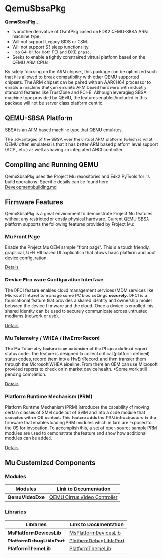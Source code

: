 # QemuSbsaPkg

**QemuSbsaPkg...**

- Is another derivative of OvmfPkg based on EDK2 QEMU-SBSA ARM machine type.
- Will not support Legacy BIOS or CSM.
- WIll not support S3 sleep functionality.
- Has 64-bit for both PEI and DXE phase.
- Seeks to enable a tightly constrained virtual platform based on the QEMU ARM CPUs.

By solely focusing on the ARM chipset, this package can be optimized such that it is allowed to break compatibility
with other QEMU supported chipsets. The ARM chipset can be paired with an AARCH64 processor to enable a machine
that can emulate ARM based hardware with industry standard features like TrustZone and PCI-E. Although leveraging
SBSA machine type provided by QEMU, the features enabled/included in this package will not be server class platform
centric.

## QEMU-SBSA Platform

SBSA is an ARM based machine type that QEMU emulates.

The advantages of the SBSA over the virtual ARM platform (which is what QEMU often emulates) is that it has
better ARM based platform level support (ACPI, etc.) as well as having an integrated AHCI controller.

## Compiling and Running QEMU

QemuSbsaPkg uses the Project Mu repositories and Edk2 PyTools for its build operations.
Specific details can be found here [Development/building.md](Development/building.md)

## Firmware Features

QemuSbsaPkg is a great environment to demonstrate Project Mu features without any restricted or costly physical
hardware. Current QEMU SBSA platform supports the following features provided by Project Mu:

### Mu Front Page

Enable the Project Mu OEM sample "front page".
This is a touch friendly, graphical, UEFI HII based UI application that
allows basic platform and boot device configuration.

[Details](Features/feature_frontpage.md)

### Device Firmware Configuration Interface

The DFCI feature enables cloud management services (MDM services like Microsoft Intune) to manage some PC
bios settings **securely**.  DFCI is a foundational feature that provides a shared identity and ownership
model between the device firmware and the cloud.  Once a device is enrolled this shared identity can be used
to securely communicate across untrusted mediums (network or usb).

[Details](Features/feature_dfci.md)

### Mu Telemetry / WHEA / HwErrorRecord

The Mu Telemetry feature is an extension of the PI spec defined report status code.  The feature is
designed to collect critical (platform defined) status codes, record them into a HwErrRecord,
and then transfer them through the Microsoft WHEA pipeline.  From there an OEM can use Microsoft
provided reports to check on in market device health.  *Some work still pending completion.

[Details](Features/feature_whea.md)

### Platform Runtime Mechanism (PRM)

Platform Runtime Mechanism (PRM) introduces the capability of moving certain classes of SMM code out of SMM and into
a code module that executes within OS context. This feature adds the PRM infrastructure to the firmware that enables
loading PRM modules which in turn are exposed to the OS for invocation. To accomplish this, a set of open source
sample PRM modules are used to demonstrate the feature and show how additional modules can be added.

[Details](Features/feature_prm.md)

## Mu Customized Components

### Modules

| Modules | Link to Documentation |
| --- | --- |
| **QemuVideoDxe** | [QEMU Cirrus Video Controller](../QemuVideoDxe/ReadMe.md) |

### Libraries

| Libraries | Link to Documentation |
| --- | --- |
| **MsPlatformDevicesLib** | [MsPlatformDevicesLib](../Library/MsPlatformDevicesLibQemuSbsa/ReadMe.md) |
| **PlatformDebugLibIoPort** | [PlatformDebugLibIoPort](../Library/PlatformDebugLibIoPort/ReadMe.md) |
| **PlatformThemeLib** | [PlatformThemeLib](../Library/PlatformThemeLib/ReadMe.md) |
